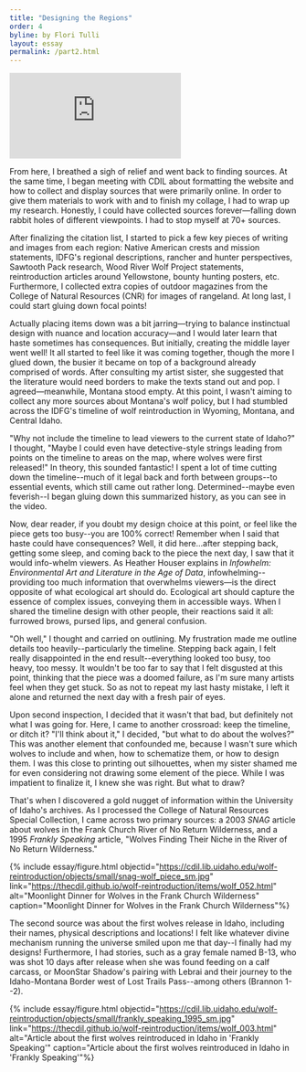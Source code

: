 ```yaml
---
title: "Designing the Regions"
order: 4
byline: by Flori Tulli
layout: essay
permalink: /part2.html
---
```


<div class="iframe-wrapper">
     <iframe src="https://www.youtube.com/embed/azjORb6PhZQ" frameborder="0" allowfullscreen></iframe>
</div>

From here, I breathed a sigh of relief and went back to finding sources. At the same time, I began meeting with CDIL about formatting the website and how to collect and display sources that were primarily online. In order to give them materials to work with and to finish my collage, I had to wrap up my research. Honestly, I could have collected sources forever—falling down rabbit holes of different viewpoints. I had to stop myself at 70+ sources. 

After finalizing the citation list, I started to pick a few key pieces of writing and images from each region: Native American crests and mission statements, IDFG's regional descriptions, rancher and hunter perspectives, Sawtooth Pack research, Wood River Wolf Project statements, reintroduction articles around Yellowstone, bounty hunting posters, etc. Furthermore, I collected extra copies of outdoor magazines from the College of Natural Resources (CNR) for images of rangeland. At long last, I could start gluing down focal points!  

Actually placing items down was a bit jarring—trying to balance instinctual design with nuance and location accuracy—and I would later learn that haste sometimes has consequences. But initially, creating the middle layer went well! It all started to feel like it was coming together, though the more I glued down, the busier it became on top of a background already comprised of words. After consulting my artist sister, she suggested that the literature would need borders to make the texts stand out and pop. I agreed—meanwhile, Montana stood empty. At this point, I wasn't aiming to collect any more sources about Montana's wolf policy, but I had stumbled across the IDFG's timeline of wolf reintroduction in Wyoming, Montana, and Central Idaho.  

"Why not include the timeline to lead viewers to the current state of Idaho?" I thought, "Maybe I could even have detective-style strings leading from points on the timeline to areas on the map, where wolves were first released!" In theory, this sounded fantastic! I spent a lot of time cutting down the timeline--much of it legal back and forth between groups--to essential events, which still came out rather long. Determined--maybe even feverish--I began gluing down this summarized history, as you can see in the video.  

Now, dear reader, if you doubt my design choice at this point, or feel like the piece gets too busy--you are 100% correct! Remember when I said that haste could have consequences? Well, it did here...after stepping back, getting some sleep, and coming back to the piece the next day, I saw that it would info-whelm viewers. As Heather Houser explains in _Infowhelm: Environmental Art and Literature in the Age of Data_, infowhelming--providing too much information that overwhelms viewers―is the direct opposite of what ecological art should do. Ecological art should capture the essence of complex issues, conveying them in accessible ways. When I shared the timeline design with other people, their reactions said it all: furrowed brows, pursed lips, and general confusion.  

"Oh well," I thought and carried on outlining. My frustration made me outline details too heavily--particularly the timeline. Stepping back again, I felt really disappointed in the end result--everything looked too busy, too heavy, too messy. It wouldn't be too far to say that I felt disgusted at this point, thinking that the piece was a doomed failure, as I'm sure many artists feel when they get stuck. So as not to repeat my last hasty mistake, I left it alone and returned the next day with a fresh pair of eyes.  

Upon second inspection, I decided that it wasn't that bad, but definitely not what I was going for. Here, I came to another crossroad: keep the timeline, or ditch it? "I'll think about it," I decided, "but what to do about the wolves?" This was another element that confounded me, because I wasn't sure which wolves to include and when, how to schematize them, or how to design them. I was this close to printing out silhouettes, when my sister shamed me for even considering not drawing some element of the piece. While I was impatient to finalize it, I knew she was right. But what to draw? 

That's when I discovered a gold nugget of information within the University of Idaho's archives. As I processed the College of Natural Resources Special Collection, I came across two primary sources: a 2003 _SNAG_ article about wolves in the Frank Church River of No Return Wilderness, and a 1995 _Frankly Speaking_ article, "Wolves Finding Their Niche in the River of No Return Wilderness."  

{% include essay/figure.html objectid="https://cdil.lib.uidaho.edu/wolf-reintroduction/objects/small/snag-wolf_piece_sm.jpg" link="https://thecdil.github.io/wolf-reintroduction/items/wolf_052.html" alt="Moonlight Dinner for Wolves in the Frank Church Wilderness" caption="Moonlight Dinner for Wolves in the Frank Church Wilderness"%}

The second source was about the first wolves release in Idaho, including their names, physical descriptions and locations! I felt like whatever divine mechanism running the universe smiled upon me that day--I finally had my designs! Furthermore, I had stories, such as a gray female named B-13, who was shot 10 days after release when she was found feeding on a calf carcass, or MoonStar Shadow's pairing with Lebrai and their journey to the Idaho-Montana Border west of Lost Trails Pass--among others (Brannon 1--2). 

{% include essay/figure.html objectid="https://cdil.lib.uidaho.edu/wolf-reintroduction/objects/small/frankly_speaking_1995_sm.jpg" link="https://thecdil.github.io/wolf-reintroduction/items/wolf_003.html" alt="Article about the first wolves reintroduced in Idaho in 'Frankly Speaking'" caption="Article about the first wolves reintroduced in Idaho in 'Frankly Speaking'"%}